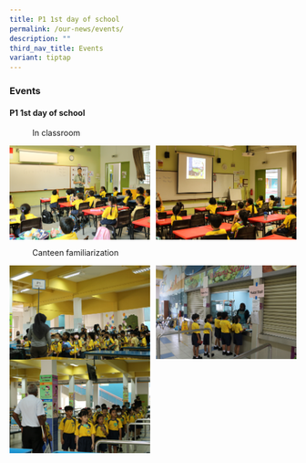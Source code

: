 ```yaml
---
title: P1 1st day of school
permalink: /our-news/events/
description: ""
third_nav_title: Events
variant: tiptap
---
```

### **Events**
#### **P1 1st day of school**

<figure>
	<figcaption>  In classroom
 </figcaption>
</figure>

<img src="/images/Events/2023%20P1%201stday/Classroom%20fam%20(1).JPG" style="width:49%" align="left">
<img src="/images/Events/2023%20P1%201stday/Classroom%20fam%20(2).JPG" style="width:49%" align="right">

<br clear="left">


<figure>
	<figcaption>  Canteen familiarization 
 </figcaption>
</figure>

<img src="/images/Events/2023%20P1%201stday/canteen%20fam%20(1).JPG" style="width:49%" align="left">
<img src="/images/Events/2023%20P1%201stday/canteen%20fam%20(2).JPG" style="width:49%" align="right">

<br clear="left">

<img src="/images/Events/2023%20P1%201stday/canteen%20fam%20(3).JPG" style="width:49%" align="left">